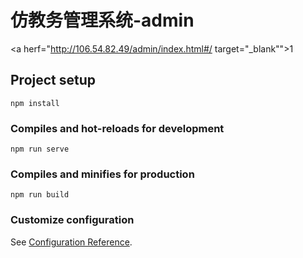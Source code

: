 # 仿教务管理系统-admin
<a herf="http://106.54.82.49/admin/index.html#/ target="_blank"">1</a>
## Project setup
```
npm install
```

### Compiles and hot-reloads for development
```
npm run serve
```

### Compiles and minifies for production
```
npm run build
```

### Customize configuration
See [Configuration Reference](https://cli.vuejs.org/config/).
